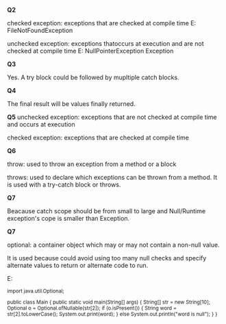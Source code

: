 **Q2**

checked exception: exceptions that are checked at compile time E: FileNotFoundException 

unchecked exception:  exceptions thatoccurs at execution and are not checked at compile time E: NullPointerException Exception

**Q3**

Yes. A try block could be followed by mupltiple catch blocks.

**Q4**

The final result will be values finally returned.

**Q5**
unchecked exception:  exceptions that are not checked at compile time and occurs at execution

checked exception: exceptions that are checked at compile time

**Q6**

throw: used to throw an exception from a method or a block

throws: used to declare which exceptions can be thrown from a method. It is used with a try-catch block or throws.

**Q7**

Beacause catch scope should be from small to large and Null/Runtime exception's cope is smaller than Exception.

**Q7**

optional: a container object which may or may not contain a non-null value. 

It is used because could avoid using too many null checks and specify alternate values to return or alternate code to run.

E:

<sub>
 import java.util.Optional;

public class Main {
    public static void main(String[] args)
    {
        String[] str = new String[10];
        Optional<String> o = Optional.ofNullable(str[2]);
        if (o.isPresent()) {
            String word = str[2].toLowerCase();
            System.out.print(word);
        }
        else
            System.out.println("word is null");
    }
}
</sub>
